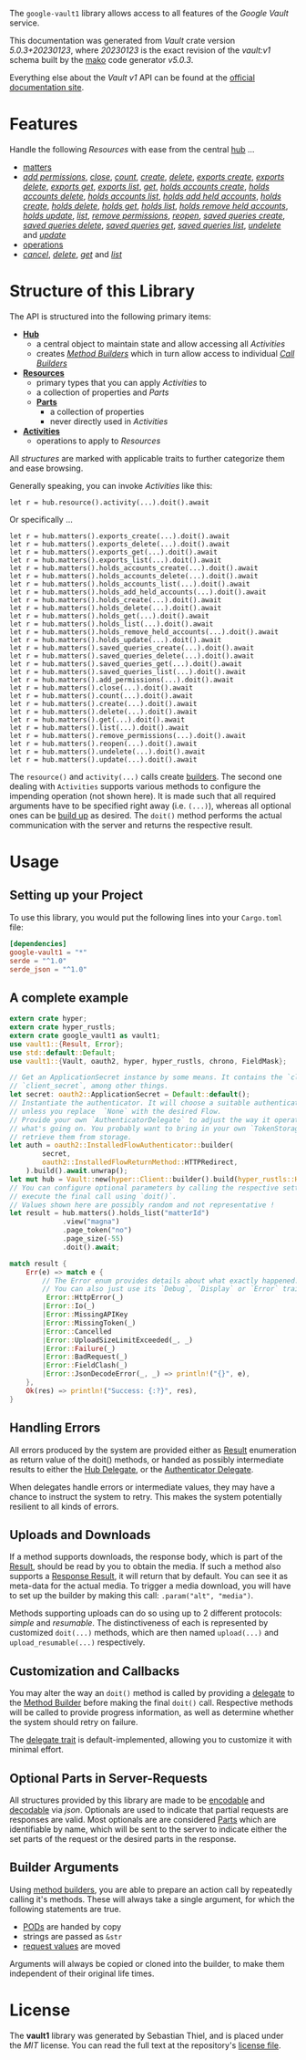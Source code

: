 <!---
DO NOT EDIT !
This file was generated automatically from 'src/generator/templates/api/README.md.mako'
DO NOT EDIT !
-->
The `google-vault1` library allows access to all features of the *Google Vault* service.

This documentation was generated from *Vault* crate version *5.0.3+20230123*, where *20230123* is the exact revision of the *vault:v1* schema built by the [mako](http://www.makotemplates.org/) code generator *v5.0.3*.

Everything else about the *Vault* *v1* API can be found at the
[official documentation site](https://developers.google.com/vault).
# Features

Handle the following *Resources* with ease from the central [hub](https://docs.rs/google-vault1/5.0.3+20230123/google_vault1/Vault) ...

* [matters](https://docs.rs/google-vault1/5.0.3+20230123/google_vault1/api::Matter)
 * [*add permissions*](https://docs.rs/google-vault1/5.0.3+20230123/google_vault1/api::MatterAddPermissionCall), [*close*](https://docs.rs/google-vault1/5.0.3+20230123/google_vault1/api::MatterCloseCall), [*count*](https://docs.rs/google-vault1/5.0.3+20230123/google_vault1/api::MatterCountCall), [*create*](https://docs.rs/google-vault1/5.0.3+20230123/google_vault1/api::MatterCreateCall), [*delete*](https://docs.rs/google-vault1/5.0.3+20230123/google_vault1/api::MatterDeleteCall), [*exports create*](https://docs.rs/google-vault1/5.0.3+20230123/google_vault1/api::MatterExportCreateCall), [*exports delete*](https://docs.rs/google-vault1/5.0.3+20230123/google_vault1/api::MatterExportDeleteCall), [*exports get*](https://docs.rs/google-vault1/5.0.3+20230123/google_vault1/api::MatterExportGetCall), [*exports list*](https://docs.rs/google-vault1/5.0.3+20230123/google_vault1/api::MatterExportListCall), [*get*](https://docs.rs/google-vault1/5.0.3+20230123/google_vault1/api::MatterGetCall), [*holds accounts create*](https://docs.rs/google-vault1/5.0.3+20230123/google_vault1/api::MatterHoldAccountCreateCall), [*holds accounts delete*](https://docs.rs/google-vault1/5.0.3+20230123/google_vault1/api::MatterHoldAccountDeleteCall), [*holds accounts list*](https://docs.rs/google-vault1/5.0.3+20230123/google_vault1/api::MatterHoldAccountListCall), [*holds add held accounts*](https://docs.rs/google-vault1/5.0.3+20230123/google_vault1/api::MatterHoldAddHeldAccountCall), [*holds create*](https://docs.rs/google-vault1/5.0.3+20230123/google_vault1/api::MatterHoldCreateCall), [*holds delete*](https://docs.rs/google-vault1/5.0.3+20230123/google_vault1/api::MatterHoldDeleteCall), [*holds get*](https://docs.rs/google-vault1/5.0.3+20230123/google_vault1/api::MatterHoldGetCall), [*holds list*](https://docs.rs/google-vault1/5.0.3+20230123/google_vault1/api::MatterHoldListCall), [*holds remove held accounts*](https://docs.rs/google-vault1/5.0.3+20230123/google_vault1/api::MatterHoldRemoveHeldAccountCall), [*holds update*](https://docs.rs/google-vault1/5.0.3+20230123/google_vault1/api::MatterHoldUpdateCall), [*list*](https://docs.rs/google-vault1/5.0.3+20230123/google_vault1/api::MatterListCall), [*remove permissions*](https://docs.rs/google-vault1/5.0.3+20230123/google_vault1/api::MatterRemovePermissionCall), [*reopen*](https://docs.rs/google-vault1/5.0.3+20230123/google_vault1/api::MatterReopenCall), [*saved queries create*](https://docs.rs/google-vault1/5.0.3+20230123/google_vault1/api::MatterSavedQueryCreateCall), [*saved queries delete*](https://docs.rs/google-vault1/5.0.3+20230123/google_vault1/api::MatterSavedQueryDeleteCall), [*saved queries get*](https://docs.rs/google-vault1/5.0.3+20230123/google_vault1/api::MatterSavedQueryGetCall), [*saved queries list*](https://docs.rs/google-vault1/5.0.3+20230123/google_vault1/api::MatterSavedQueryListCall), [*undelete*](https://docs.rs/google-vault1/5.0.3+20230123/google_vault1/api::MatterUndeleteCall) and [*update*](https://docs.rs/google-vault1/5.0.3+20230123/google_vault1/api::MatterUpdateCall)
* [operations](https://docs.rs/google-vault1/5.0.3+20230123/google_vault1/api::Operation)
 * [*cancel*](https://docs.rs/google-vault1/5.0.3+20230123/google_vault1/api::OperationCancelCall), [*delete*](https://docs.rs/google-vault1/5.0.3+20230123/google_vault1/api::OperationDeleteCall), [*get*](https://docs.rs/google-vault1/5.0.3+20230123/google_vault1/api::OperationGetCall) and [*list*](https://docs.rs/google-vault1/5.0.3+20230123/google_vault1/api::OperationListCall)




# Structure of this Library

The API is structured into the following primary items:

* **[Hub](https://docs.rs/google-vault1/5.0.3+20230123/google_vault1/Vault)**
    * a central object to maintain state and allow accessing all *Activities*
    * creates [*Method Builders*](https://docs.rs/google-vault1/5.0.3+20230123/google_vault1/client::MethodsBuilder) which in turn
      allow access to individual [*Call Builders*](https://docs.rs/google-vault1/5.0.3+20230123/google_vault1/client::CallBuilder)
* **[Resources](https://docs.rs/google-vault1/5.0.3+20230123/google_vault1/client::Resource)**
    * primary types that you can apply *Activities* to
    * a collection of properties and *Parts*
    * **[Parts](https://docs.rs/google-vault1/5.0.3+20230123/google_vault1/client::Part)**
        * a collection of properties
        * never directly used in *Activities*
* **[Activities](https://docs.rs/google-vault1/5.0.3+20230123/google_vault1/client::CallBuilder)**
    * operations to apply to *Resources*

All *structures* are marked with applicable traits to further categorize them and ease browsing.

Generally speaking, you can invoke *Activities* like this:

```Rust,ignore
let r = hub.resource().activity(...).doit().await
```

Or specifically ...

```ignore
let r = hub.matters().exports_create(...).doit().await
let r = hub.matters().exports_delete(...).doit().await
let r = hub.matters().exports_get(...).doit().await
let r = hub.matters().exports_list(...).doit().await
let r = hub.matters().holds_accounts_create(...).doit().await
let r = hub.matters().holds_accounts_delete(...).doit().await
let r = hub.matters().holds_accounts_list(...).doit().await
let r = hub.matters().holds_add_held_accounts(...).doit().await
let r = hub.matters().holds_create(...).doit().await
let r = hub.matters().holds_delete(...).doit().await
let r = hub.matters().holds_get(...).doit().await
let r = hub.matters().holds_list(...).doit().await
let r = hub.matters().holds_remove_held_accounts(...).doit().await
let r = hub.matters().holds_update(...).doit().await
let r = hub.matters().saved_queries_create(...).doit().await
let r = hub.matters().saved_queries_delete(...).doit().await
let r = hub.matters().saved_queries_get(...).doit().await
let r = hub.matters().saved_queries_list(...).doit().await
let r = hub.matters().add_permissions(...).doit().await
let r = hub.matters().close(...).doit().await
let r = hub.matters().count(...).doit().await
let r = hub.matters().create(...).doit().await
let r = hub.matters().delete(...).doit().await
let r = hub.matters().get(...).doit().await
let r = hub.matters().list(...).doit().await
let r = hub.matters().remove_permissions(...).doit().await
let r = hub.matters().reopen(...).doit().await
let r = hub.matters().undelete(...).doit().await
let r = hub.matters().update(...).doit().await
```

The `resource()` and `activity(...)` calls create [builders][builder-pattern]. The second one dealing with `Activities`
supports various methods to configure the impending operation (not shown here). It is made such that all required arguments have to be
specified right away (i.e. `(...)`), whereas all optional ones can be [build up][builder-pattern] as desired.
The `doit()` method performs the actual communication with the server and returns the respective result.

# Usage

## Setting up your Project

To use this library, you would put the following lines into your `Cargo.toml` file:

```toml
[dependencies]
google-vault1 = "*"
serde = "^1.0"
serde_json = "^1.0"
```

## A complete example

```Rust
extern crate hyper;
extern crate hyper_rustls;
extern crate google_vault1 as vault1;
use vault1::{Result, Error};
use std::default::Default;
use vault1::{Vault, oauth2, hyper, hyper_rustls, chrono, FieldMask};

// Get an ApplicationSecret instance by some means. It contains the `client_id` and
// `client_secret`, among other things.
let secret: oauth2::ApplicationSecret = Default::default();
// Instantiate the authenticator. It will choose a suitable authentication flow for you,
// unless you replace  `None` with the desired Flow.
// Provide your own `AuthenticatorDelegate` to adjust the way it operates and get feedback about
// what's going on. You probably want to bring in your own `TokenStorage` to persist tokens and
// retrieve them from storage.
let auth = oauth2::InstalledFlowAuthenticator::builder(
        secret,
        oauth2::InstalledFlowReturnMethod::HTTPRedirect,
    ).build().await.unwrap();
let mut hub = Vault::new(hyper::Client::builder().build(hyper_rustls::HttpsConnectorBuilder::new().with_native_roots().https_or_http().enable_http1().build()), auth);
// You can configure optional parameters by calling the respective setters at will, and
// execute the final call using `doit()`.
// Values shown here are possibly random and not representative !
let result = hub.matters().holds_list("matterId")
             .view("magna")
             .page_token("no")
             .page_size(-55)
             .doit().await;

match result {
    Err(e) => match e {
        // The Error enum provides details about what exactly happened.
        // You can also just use its `Debug`, `Display` or `Error` traits
         Error::HttpError(_)
        |Error::Io(_)
        |Error::MissingAPIKey
        |Error::MissingToken(_)
        |Error::Cancelled
        |Error::UploadSizeLimitExceeded(_, _)
        |Error::Failure(_)
        |Error::BadRequest(_)
        |Error::FieldClash(_)
        |Error::JsonDecodeError(_, _) => println!("{}", e),
    },
    Ok(res) => println!("Success: {:?}", res),
}

```
## Handling Errors

All errors produced by the system are provided either as [Result](https://docs.rs/google-vault1/5.0.3+20230123/google_vault1/client::Result) enumeration as return value of
the doit() methods, or handed as possibly intermediate results to either the
[Hub Delegate](https://docs.rs/google-vault1/5.0.3+20230123/google_vault1/client::Delegate), or the [Authenticator Delegate](https://docs.rs/yup-oauth2/*/yup_oauth2/trait.AuthenticatorDelegate.html).

When delegates handle errors or intermediate values, they may have a chance to instruct the system to retry. This
makes the system potentially resilient to all kinds of errors.

## Uploads and Downloads
If a method supports downloads, the response body, which is part of the [Result](https://docs.rs/google-vault1/5.0.3+20230123/google_vault1/client::Result), should be
read by you to obtain the media.
If such a method also supports a [Response Result](https://docs.rs/google-vault1/5.0.3+20230123/google_vault1/client::ResponseResult), it will return that by default.
You can see it as meta-data for the actual media. To trigger a media download, you will have to set up the builder by making
this call: `.param("alt", "media")`.

Methods supporting uploads can do so using up to 2 different protocols:
*simple* and *resumable*. The distinctiveness of each is represented by customized
`doit(...)` methods, which are then named `upload(...)` and `upload_resumable(...)` respectively.

## Customization and Callbacks

You may alter the way an `doit()` method is called by providing a [delegate](https://docs.rs/google-vault1/5.0.3+20230123/google_vault1/client::Delegate) to the
[Method Builder](https://docs.rs/google-vault1/5.0.3+20230123/google_vault1/client::CallBuilder) before making the final `doit()` call.
Respective methods will be called to provide progress information, as well as determine whether the system should
retry on failure.

The [delegate trait](https://docs.rs/google-vault1/5.0.3+20230123/google_vault1/client::Delegate) is default-implemented, allowing you to customize it with minimal effort.

## Optional Parts in Server-Requests

All structures provided by this library are made to be [encodable](https://docs.rs/google-vault1/5.0.3+20230123/google_vault1/client::RequestValue) and
[decodable](https://docs.rs/google-vault1/5.0.3+20230123/google_vault1/client::ResponseResult) via *json*. Optionals are used to indicate that partial requests are responses
are valid.
Most optionals are are considered [Parts](https://docs.rs/google-vault1/5.0.3+20230123/google_vault1/client::Part) which are identifiable by name, which will be sent to
the server to indicate either the set parts of the request or the desired parts in the response.

## Builder Arguments

Using [method builders](https://docs.rs/google-vault1/5.0.3+20230123/google_vault1/client::CallBuilder), you are able to prepare an action call by repeatedly calling it's methods.
These will always take a single argument, for which the following statements are true.

* [PODs][wiki-pod] are handed by copy
* strings are passed as `&str`
* [request values](https://docs.rs/google-vault1/5.0.3+20230123/google_vault1/client::RequestValue) are moved

Arguments will always be copied or cloned into the builder, to make them independent of their original life times.

[wiki-pod]: http://en.wikipedia.org/wiki/Plain_old_data_structure
[builder-pattern]: http://en.wikipedia.org/wiki/Builder_pattern
[google-go-api]: https://github.com/google/google-api-go-client

# License
The **vault1** library was generated by Sebastian Thiel, and is placed
under the *MIT* license.
You can read the full text at the repository's [license file][repo-license].

[repo-license]: https://github.com/Byron/google-apis-rsblob/main/LICENSE.md

